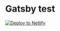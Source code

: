 # Gatsby test

[![Deploy to Netlify](https://www.netlify.com/img/deploy/button.svg)](https://app.netlify.com/start/deploy?repository=https://github.com/ysztnk4/sandbox-gatsby-test)
